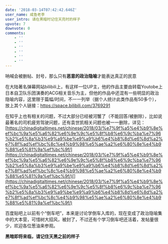 ```yaml
---
date: '2018-03-14T07:42:42.646Z'
user_name: 咸鱼老李
user_intro: 请在黑暗时记住天亮时的样子
upvote: 7
downvote: 0
comments:
    - ''
    - ''
    - ''
    - ''
    - ''
    - ''
---
```


呐喊会被删帖、封号，那么只有**恶意的政治隐喻**才能表达真正的民意

在大陆著名弹幕网站bilibili上，有这样一位UP主，他的作品主要由转载Youtobe上日本自卫队乐团演奏的ACG相关音乐为主，但他的作品中还混有一些明显的政治隐喻内容，这里限于篇幅/时间，不一一列举（据个人统计此类作品有50多个），放上其个人链接：https://space.bilibili.com/3769291

在知乎上也有相关的问题，不过大部分已经被河蟹了（不能回答/被删除），比如说最著名的司机疲劳驾驶问题，还有袁世凯相关问题也被一一删除，详见：[https://chinadigitaltimes.net/chinese/2018/03/%e7%9f%a5%e4%b9%8e%ef%bc%9a%e5%a6%82%e6%9e%9c%e5%8f%b8%e6%9c%ba%e7%96%b2%e5%8a%b3%e9%a9%be%e9%a9%b6%e4%b8%8d%e6%8d%a2%e7%8f%ad%ef%bc%8c%e4%b9%98%e5%ae%a2%e6%80%8e%e4%b9%88%e5%81%9a%ef%bc%9f/](https://chinadigitaltimes.net/chinese/2018/03/%e7%9f%a5%e4%b9%8e%ef%bc%9a%e5%a6%82%e6%9e%9c%e5%8f%b8%e6%9c%ba%e7%96%b2%e5%8a%b3%e9%a9%be%e9%a9%b6%e4%b8%8d%e6%8d%a2%e7%8f%ad%ef%bc%8c%e4%b9%98%e5%ae%a2%e6%80%8e%e4%b9%88%e5%81%9a%ef%bc%9f/)[](https://chinadigitaltimes.net/chinese/2018/03/%e7%9f%a5%e4%b9%8e%ef%bc%9a%e5%a6%82%e6%9e%9c%e5%8f%b8%e6%9c%ba%e7%96%b2%e5%8a%b3%e9%a9%be%e9%a9%b6%e4%b8%8d%e6%8d%a2%e7%8f%ad%ef%bc%8c%e4%b9%98%e5%ae%a2%e6%80%8e%e4%b9%88%e5%81%9a%ef%bc%9f/)

百度贴吧上以前有个“倒车吧”，本来是讨论学倒车入库的，现在变成了政治隐喻集中的大本营，可惜树大招风，被封了，不过还有个学习倒车吧还活着，发帖量很少，欢迎各位葱油来参观。

**黑暗即将来临，请记住天黑之前的样子**

